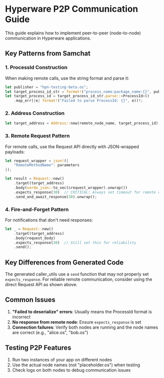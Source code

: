 # Hyperware P2P Communication Guide

This guide explains how to implement peer-to-peer (node-to-node) communication in Hyperware applications.

## Key Patterns from Samchat

### 1. ProcessId Construction
When making remote calls, use the string format and parse it:
```rust
let publisher = "hpn-testing-beta.os";
let target_process_id_str = format!("process_name:package_name:{}", publisher);
let target_process_id = target_process_id_str.parse::<ProcessId>()
    .map_err(|e| format!("Failed to parse ProcessId: {}", e))?;
```

### 2. Address Construction
```rust
let target_address = Address::new(remote_node_name, target_process_id);
```

### 3. Remote Request Pattern
For remote calls, use the Request API directly with JSON-wrapped payloads:
```rust
let request_wrapper = json!({
    "RemoteMethodName": parameters
});

let result = Request::new()
    .target(target_address)
    .body(serde_json::to_vec(&request_wrapper).unwrap())
    .expects_response(30)  // CRITICAL: Always set timeout for remote calls
    .send_and_await_response(30).unwrap();
```

### 4. Fire-and-Forget Pattern
For notifications that don't need responses:
```rust
let _ = Request::new()
    .target(target_address)
    .body(request_body)
    .expects_response(30)  // Still set this for reliability
    .send();
```

## Key Differences from Generated Code

The generated caller_utils use a `send` function that may not properly set `expects_response`. For reliable remote communication, consider using the direct Request API as shown above.

## Common Issues

1. **"Failed to deserialize" errors**: Usually means the ProcessId format is incorrect
2. **No response from remote node**: Ensure `expects_response` is set
3. **Connection failures**: Verify both nodes are running and the node names are correct (e.g., "alice.os", "bob.os")

## Testing P2P Features

1. Run two instances of your app on different nodes
2. Use the actual node names (not "placeholder.os") when testing
3. Check logs on both nodes to debug communication issues
